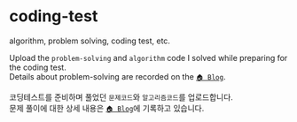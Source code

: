 # coding-test
 algorithm, problem solving, coding test, etc.  

Upload the `problem-solving` and `algorithm` code I solved while preparing for the coding test.  
Details about problem-solving are recorded on the [`🏠 Blog`](https://so-devlog.vercel.app/).  

  
코딩테스트를 준비하며 풀었던 `문제코드`와 `알고리즘코드`를 업로드합니다.  
문제 풀이에 대한 상세 내용은 [`🏠 Blog`](https://so-devlog.vercel.app/)에 기록하고 있습니다.  